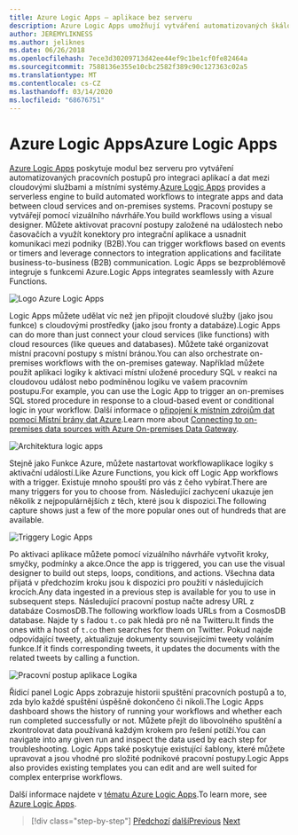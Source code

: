 ```yaml
---
title: Azure Logic Apps – aplikace bez serveru
description: Azure Logic Apps umožňují vytváření automatizovaných škálovatelných pracovních postupů, které integrují aplikace a data napříč cloudovými službami a místními systémy.
author: JEREMYLIKNESS
ms.author: jeliknes
ms.date: 06/26/2018
ms.openlocfilehash: 7ece3d30209713d42ee44ef9c1be1cf0fe82464a
ms.sourcegitcommit: 7588136e355e10cbc2582f389c90c127363c02a5
ms.translationtype: MT
ms.contentlocale: cs-CZ
ms.lasthandoff: 03/14/2020
ms.locfileid: "68676751"
---
```

# <a name="azure-logic-apps"></a><span data-ttu-id="8c39a-103">Azure Logic Apps</span><span class="sxs-lookup"><span data-stu-id="8c39a-103">Azure Logic Apps</span></span>

<span data-ttu-id="8c39a-104">[Azure Logic Apps](https://docs.microsoft.com/azure/logic-apps) poskytuje modul bez serveru pro vytváření automatizovaných pracovních postupů pro integraci aplikací a dat mezi cloudovými službami a místními systémy.</span><span class="sxs-lookup"><span data-stu-id="8c39a-104">[Azure Logic Apps](https://docs.microsoft.com/azure/logic-apps) provides a serverless engine to build automated workflows to integrate apps and data between cloud services and on-premises systems.</span></span> <span data-ttu-id="8c39a-105">Pracovní postupy se vytvářejí pomocí vizuálního návrháře.</span><span class="sxs-lookup"><span data-stu-id="8c39a-105">You build workflows using a visual designer.</span></span> <span data-ttu-id="8c39a-106">Můžete aktivovat pracovní postupy založené na událostech nebo časovačích a využít konektory pro integrační aplikace a usnadnit komunikaci mezi podniky (B2B).</span><span class="sxs-lookup"><span data-stu-id="8c39a-106">You can trigger workflows based on events or timers and leverage connectors to integration applications and facilitate business-to-business (B2B) communication.</span></span> <span data-ttu-id="8c39a-107">Logic Apps se bezproblémově integruje s funkcemi Azure.</span><span class="sxs-lookup"><span data-stu-id="8c39a-107">Logic Apps integrates seamlessly with Azure Functions.</span></span>

![Logo Azure Logic Apps](./media/logic-apps-logo.png)

<span data-ttu-id="8c39a-109">Logic Apps můžete udělat víc než jen připojit cloudové služby (jako jsou funkce) s cloudovými prostředky (jako jsou fronty a databáze).</span><span class="sxs-lookup"><span data-stu-id="8c39a-109">Logic Apps can do more than just connect your cloud services (like functions) with cloud resources (like queues and databases).</span></span> <span data-ttu-id="8c39a-110">Můžete také organizovat místní pracovní postupy s místní bránou.</span><span class="sxs-lookup"><span data-stu-id="8c39a-110">You can also orchestrate on-premises workflows with the on-premises gateway.</span></span> <span data-ttu-id="8c39a-111">Například můžete použít aplikaci logiky k aktivaci místní uložené procedury SQL v reakci na cloudovou událost nebo podmíněnou logiku ve vašem pracovním postupu.</span><span class="sxs-lookup"><span data-stu-id="8c39a-111">For example, you can use the Logic App to trigger an on-premises SQL stored procedure in response to a cloud-based event or conditional logic in your workflow.</span></span> <span data-ttu-id="8c39a-112">Další informace o [připojení k místním zdrojům dat pomocí Místní brány dat Azure](https://docs.microsoft.com/azure/analysis-services/analysis-services-gateway).</span><span class="sxs-lookup"><span data-stu-id="8c39a-112">Learn more about [Connecting to on-premises data sources with Azure On-premises Data Gateway](https://docs.microsoft.com/azure/analysis-services/analysis-services-gateway).</span></span>

![Architektura logic apps](./media/logic-apps-architecture.png)

<span data-ttu-id="8c39a-114">Stejně jako Funkce Azure, můžete nastartovat workflowaplikace logiky s aktivační událostí.</span><span class="sxs-lookup"><span data-stu-id="8c39a-114">Like Azure Functions, you kick off Logic App workflows with a trigger.</span></span> <span data-ttu-id="8c39a-115">Existuje mnoho spouští pro vás z čeho vybírat.</span><span class="sxs-lookup"><span data-stu-id="8c39a-115">There are many triggers for you to choose from.</span></span> <span data-ttu-id="8c39a-116">Následující zachycení ukazuje jen několik z nejpopulárnějších z těch, které jsou k dispozici.</span><span class="sxs-lookup"><span data-stu-id="8c39a-116">The following capture shows just a few of the more popular ones out of hundreds that are available.</span></span>

![Triggery Logic Apps](./media/logic-app-triggers.png)

<span data-ttu-id="8c39a-118">Po aktivaci aplikace můžete pomocí vizuálního návrháře vytvořit kroky, smyčky, podmínky a akce.</span><span class="sxs-lookup"><span data-stu-id="8c39a-118">Once the app is triggered, you can use the visual designer to build out steps, loops, conditions, and actions.</span></span> <span data-ttu-id="8c39a-119">Všechna data přijatá v předchozím kroku jsou k dispozici pro použití v následujících krocích.</span><span class="sxs-lookup"><span data-stu-id="8c39a-119">Any data ingested in a previous step is available for you to use in subsequent steps.</span></span> <span data-ttu-id="8c39a-120">Následující pracovní postup načte adresy URL z databáze CosmosDB.</span><span class="sxs-lookup"><span data-stu-id="8c39a-120">The following workflow loads URLs from a CosmosDB database.</span></span> <span data-ttu-id="8c39a-121">Najde ty s řadou `t.co` pak hledá pro ně na Twitteru.</span><span class="sxs-lookup"><span data-stu-id="8c39a-121">It finds the ones with a host of `t.co` then searches for them on Twitter.</span></span> <span data-ttu-id="8c39a-122">Pokud najde odpovídající tweety, aktualizuje dokumenty souvisejícími tweety voláním funkce.</span><span class="sxs-lookup"><span data-stu-id="8c39a-122">If it finds corresponding tweets, it updates the documents with the related tweets by calling a function.</span></span>

![Pracovní postup aplikace Logika](./media/logic-app-workflow.png)

<span data-ttu-id="8c39a-124">Řídicí panel Logic Apps zobrazuje historii spuštění pracovních postupů a to, zda bylo každé spuštění úspěšně dokončeno či nikoli.</span><span class="sxs-lookup"><span data-stu-id="8c39a-124">The Logic Apps dashboard shows the history of running your workflows and whether each run completed successfully or not.</span></span> <span data-ttu-id="8c39a-125">Můžete přejít do libovolného spuštění a zkontrolovat data používaná každým krokem pro řešení potíží.</span><span class="sxs-lookup"><span data-stu-id="8c39a-125">You can navigate into any given run and inspect the data used by each step for troubleshooting.</span></span> <span data-ttu-id="8c39a-126">Logic Apps také poskytuje existující šablony, které můžete upravovat a jsou vhodné pro složité podnikové pracovní postupy.</span><span class="sxs-lookup"><span data-stu-id="8c39a-126">Logic Apps also provides existing templates you can edit and are well suited for complex enterprise workflows.</span></span>

<span data-ttu-id="8c39a-127">Další informace najdete v [tématu Azure Logic Apps](https://docs.microsoft.com/azure/logic-apps).</span><span class="sxs-lookup"><span data-stu-id="8c39a-127">To learn more, see [Azure Logic Apps](https://docs.microsoft.com/azure/logic-apps).</span></span>

>[!div class="step-by-step"]
><span data-ttu-id="8c39a-128">[Předchozí](application-insights.md)
>[další](event-grid.md)</span><span class="sxs-lookup"><span data-stu-id="8c39a-128">[Previous](application-insights.md)
[Next](event-grid.md)</span></span>
